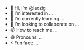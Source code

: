 - 👋 Hi, I’m @laozig
- 👀 I’m interested in ...
- 🌱 I’m currently learning ...
- 💞️ I’m looking to collaborate on ...
- 📫 How to reach me ...
- 😄 Pronouns: ...
- ⚡ Fun fact: ...

<!---
laozig/laozig is a ✨ special ✨ repository because its `README.md` (this file) appears on your GitHub profile.
You can click the Preview link to take a look at your changes.
--->
